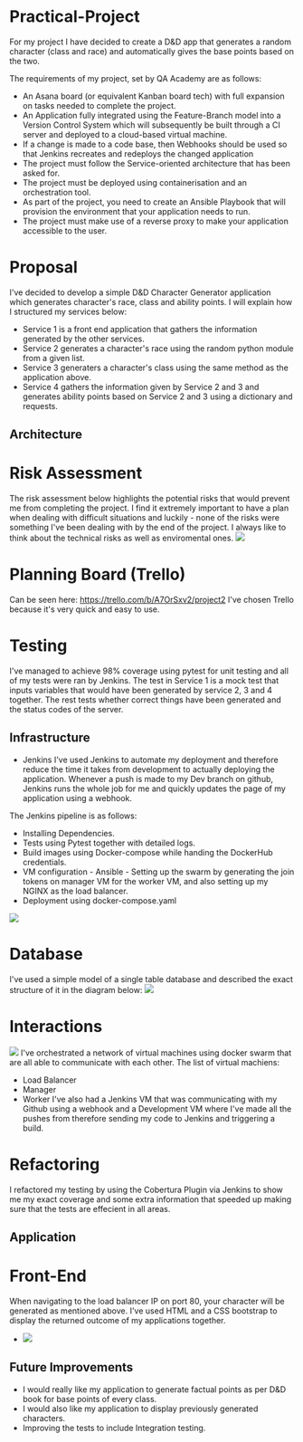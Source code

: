# Practical-Project

For my project I have decided to create a D&D app that generates a random character (class and race) and automatically gives the base points based on the two.

The requirements of my project, set by QA Academy are as follows:

* An Asana board (or equivalent Kanban board tech) with full expansion on tasks needed to complete the project.
* An Application fully integrated using the Feature-Branch model into a Version Control System which will subsequently be built through a CI server and deployed to a cloud-based virtual machine.
* If a change is made to a code base, then Webhooks should be used so that Jenkins recreates and redeploys the changed application
* The project must follow the Service-oriented architecture that has been asked for.
* The project must be deployed using containerisation and an orchestration tool.
* As part of the project, you need to create an Ansible Playbook that will provision the environment that your application needs to run.
* The project must make use of a reverse proxy to make your application accessible to the user.

# Proposal
I've decided to develop a simple D&D Character Generator application which generates character's race, class and ability points. I will explain how I structured my services below:
* Service 1 is a front end application that gathers the information generated by the other services.
* Service 2 generates a character's race using the random python module from a given list.
* Service 3 generaters a character's class using the same method as the application above.
* Service 4 gathers the information given by Service 2 and 3 and generates ability points based on Service 2 and 3 using a dictionary and requests.

## Architecture
# Risk Assessment
The risk assessment below highlights the potential risks that would prevent me from completing the project. I find it extremely important to have a plan when dealing with difficult situations and luckily - none of the risks were something I've been dealing with by the end of the project. I always like to think about the technical risks as well as enviromental ones.
![](https://i.imgur.com/J3qj9yQ.png)

# Planning Board (Trello)
Can be seen here: https://trello.com/b/A7OrSxv2/project2
I've chosen Trello because it's very quick and easy to use.

# Testing
I've managed to achieve 98% coverage using pytest for unit testing and all of my tests were ran by Jenkins.
The test in Service 1 is a mock test that inputs variables that would have been generated by service 2, 3 and 4 together.
The rest tests whether correct things have been generated and the status codes of the server.

## Infrastructure

* Jenkins
I've used Jenkins to automate my deployment and therefore reduce the time it takes from development to actually deploying the application. Whenever a push is made to my Dev branch on github, Jenkins runs the whole job for me and quickly updates the page of my application using a webhook.

The Jenkins pipeline is as follows:
* Installing Dependencies.
* Tests using Pytest together with detailed logs.
* Build images using Docker-compose while handing the DockerHub credentials.
* VM configuration - Ansible - Setting up the swarm by generating the join tokens on manager VM for the worker VM, and also setting up my NGINX as the load balancer.
* Deployment using docker-compose.yaml

![](https://i.imgur.com/kPRMgqJ.png)

# Database
I've used a simple model of a single table database and described the exact structure of it in the diagram below:
![](https://i.imgur.com/Zsfy29h.png)

# Interactions
![](https://i.imgur.com/88EDeGm.png)
I've orchestrated a network of virtual machines using docker swarm that are all able to communicate with each other.
The list of virtual machiens:
* Load Balancer
* Manager
* Worker
I've also had a Jenkins VM that was communicating with my Github using a webhook and a Development VM where I've made all the pushes from therefore sending my code to Jenkins and triggering a build.

# Refactoring
I refactored my testing by using the Cobertura Plugin via Jenkins to show me my exact coverage and some extra information that speeded up making sure that the tests are effecient in all areas.

## Application
# Front-End
When navigating to the load balancer IP on port 80, your character will be generated as mentioned above.
I've used HTML and a CSS bootstrap to display the returned outcome of my applications together.

* ![](https://i.imgur.com/8SnSkZz.png)


## Future Improvements
* I would really like my application to generate factual points as per D&D book for base points of every class.
* I would also like my application to display previously generated characters.
* Improving the tests to include Integration testing.
